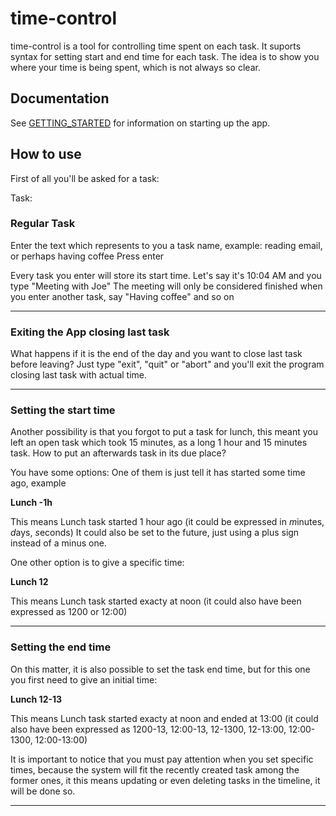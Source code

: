 # time-control

time-control is a tool for controlling time spent on each task. It suports syntax for setting start and end time for each task. The idea is to show you where your time is being spent, which is not always so clear.

Documentation
-------------

See [GETTING_STARTED](https://github.com/leocampos/time-control/blob/master/GETTING_STARTED.md) for information on starting up the app.

How to use
----------

First of all you'll be asked for a task:

Task:

### Regular Task
Enter the text which represents to you a task name, example:
reading email, or perhaps having coffee
Press enter

Every task you enter will store its start time. Let's say it's 10:04 AM and you type "Meeting with Joe"
The meeting will only be considered finished when you enter another task, say "Having coffee" and so on
* * *
### Exiting the App closing last task
What happens if it is the end of the day and you want to close last task before leaving?
Just type "exit", "quit" or "abort" and you'll exit the program closing last task with actual time.

* * *
### Setting the start time
Another possibility is that you forgot to put a task for lunch, this meant you left an open task which
took 15 minutes, as a long 1 hour and 15 minutes task. How to put an afterwards task in its due place?

You have some options:
One of them is just tell it has started some time ago, example

**Lunch -1h**

This means Lunch task started 1 hour ago (it could be expressed in *m*inutes, *d*ays, *s*econds)
It could also be set to the future, just using a plus sign instead of a minus one.

One other option is to give a specific time:

**Lunch 12**

This means Lunch task started exacty at noon (it could also have been expressed as 1200 or 12:00)

* * *
### Setting the end time
On this matter, it is also possible to set the task end time, but for this one you first need to give an initial time:

**Lunch 12-13**

This means Lunch task started exacty at noon and ended at 13:00 (it could also have been expressed as 1200-13, 12:00-13, 12-1300, 12-13:00, 12:00-1300, 12:00-13:00)

It is important to notice that you must pay attention when you set specific times, because the system will fit the recently created task among the former ones, it this means updating or even deleting tasks in the timeline, it will be done so.

* * *